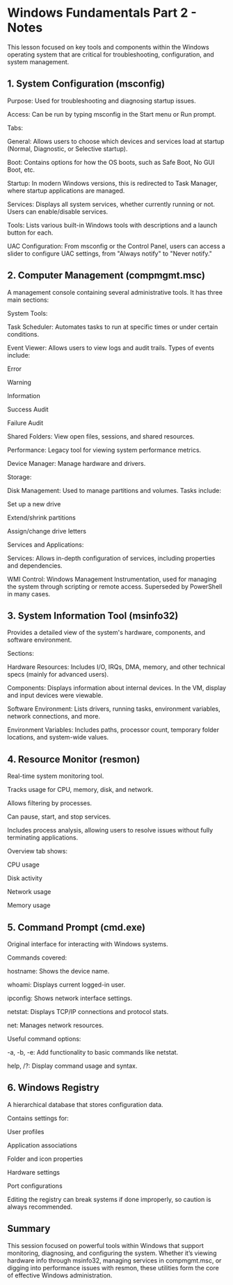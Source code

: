 # Windows Fundamentals Part 2 - Notes

This lesson focused on key tools and components within the Windows operating system that are critical for troubleshooting, configuration, and system management.

## 1. System Configuration (msconfig)

Purpose: Used for troubleshooting and diagnosing startup issues.

Access: Can be run by typing msconfig in the Start menu or Run prompt.

Tabs:

General: Allows users to choose which devices and services load at startup (Normal, Diagnostic, or Selective startup).

Boot: Contains options for how the OS boots, such as Safe Boot, No GUI Boot, etc.

Startup: In modern Windows versions, this is redirected to Task Manager, where startup applications are managed.

Services: Displays all system services, whether currently running or not. Users can enable/disable services.

Tools: Lists various built-in Windows tools with descriptions and a launch button for each.

UAC Configuration: From msconfig or the Control Panel, users can access a slider to configure UAC settings, from "Always notify" to "Never notify."

## 2. Computer Management (compmgmt.msc)
A management console containing several administrative tools. It has three main sections:

System Tools:

Task Scheduler: Automates tasks to run at specific times or under certain conditions.

Event Viewer: Allows users to view logs and audit trails. Types of events include:

Error

Warning

Information

Success Audit

Failure Audit

Shared Folders: View open files, sessions, and shared resources.

Performance: Legacy tool for viewing system performance metrics.

Device Manager: Manage hardware and drivers.

Storage:

Disk Management: Used to manage partitions and volumes. Tasks include:

Set up a new drive

Extend/shrink partitions

Assign/change drive letters

Services and Applications:

Services: Allows in-depth configuration of services, including properties and dependencies.

WMI Control: Windows Management Instrumentation, used for managing the system through scripting or remote access. Superseded by PowerShell in many cases.

## 3. System Information Tool (msinfo32)

Provides a detailed view of the system's hardware, components, and software environment.

Sections:

Hardware Resources: Includes I/O, IRQs, DMA, memory, and other technical specs (mainly for advanced users).

Components: Displays information about internal devices. In the VM, display and input devices were viewable.

Software Environment: Lists drivers, running tasks, environment variables, network connections, and more.

Environment Variables: Includes paths, processor count, temporary folder locations, and system-wide values.

## 4. Resource Monitor (resmon)

Real-time system monitoring tool.

Tracks usage for CPU, memory, disk, and network.

Allows filtering by processes.

Can pause, start, and stop services.

Includes process analysis, allowing users to resolve issues without fully terminating applications.

Overview tab shows:

CPU usage

Disk activity

Network usage

Memory usage

## 5. Command Prompt (cmd.exe)

Original interface for interacting with Windows systems.

Commands covered:

hostname: Shows the device name.

whoami: Displays current logged-in user.

ipconfig: Shows network interface settings.

netstat: Displays TCP/IP connections and protocol stats.

net: Manages network resources.

Useful command options:

-a, -b, -e: Add functionality to basic commands like netstat.

help, /?: Display command usage and syntax.

## 6. Windows Registry

A hierarchical database that stores configuration data.

Contains settings for:

User profiles

Application associations

Folder and icon properties

Hardware settings

Port configurations

Editing the registry can break systems if done improperly, so caution is always recommended.

## Summary
This session focused on powerful tools within Windows that support monitoring, diagnosing, and configuring the system. Whether it’s viewing 
hardware info through msinfo32, managing services in compmgmt.msc, or digging into performance issues with resmon, these utilities form the core of effective Windows administration.
